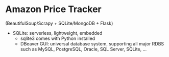 # Amazon Price Tracker

(BeautifulSoup/Scrapy + SQLite/MongoDB + Flask)

- SQLite: serverless, lightweight, embedded
  - sqlite3 comes with Python installed
  - DBeaver GUI: universal database system, supporting all major RDBS such as MySQL, PostgreSQL, Oracle, SQL Server, SQLite, ...